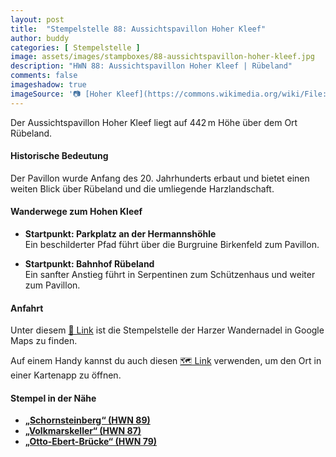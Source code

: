 ```yaml
---
layout: post
title:  "Stempelstelle 88: Aussichtspavillon Hoher Kleef"
author: buddy
categories: [ Stempelstelle ]
image: assets/images/stampboxes/88-aussichtspavillon-hoher-kleef.jpg
description: "HWN 88: Aussichtspavillon Hoher Kleef | Rübeland"
comments: false
imageshadow: true
imageSource: '📷 [Hoher Kleef](https://commons.wikimedia.org/wiki/File:Hoher_Kleef.jpg) von <a href="//commons.wikimedia.org/wiki/User:B.Thomas95" title="User:B.Thomas95">Thomas Binder</a> unter Lizenz [CC BY-SA 4.0](https://creativecommons.org/licenses/by-sa/4.0)'
---
```


Der Aussichtspavillon Hoher Kleef liegt auf 442 m Höhe über dem Ort Rübeland.

#### Historische Bedeutung

Der Pavillon wurde Anfang des 20. Jahrhunderts erbaut und bietet einen weiten Blick über Rübeland und die umliegende Harzlandschaft.

#### Wanderwege zum Hohen Kleef

- **Startpunkt: Parkplatz an der Hermannshöhle**  
  Ein beschilderter Pfad führt über die Burgruine Birkenfeld zum Pavillon.

- **Startpunkt: Bahnhof Rübeland**  
  Ein sanfter Anstieg führt in Serpentinen zum Schützenhaus und weiter zum Pavillon.

#### Anfahrt

Unter diesem [📍 Link](https://www.google.com/maps/dir/?api=1&origin=&destination=51.75370%2C%2010.84622) ist die Stempelstelle der Harzer Wandernadel in Google Maps zu finden.

<div class="android-only">
  Auf einem Handy kannst du auch diesen 
  <a href="geo:51.75370,10.84622">🗺️ Link</a> 
  verwenden, um den Ort in einer Kartenapp zu öffnen.
  <p></p>
</div>

#### Stempel in der Nähe

- [**„Schornsteinberg“ (HWN 89)**](/stempelstelle-089-schornsteinberg)
- [**„Volkmarskeller“ (HWN 87)**](/stempelstelle-087-volkmarskeller)
- [**„Otto-Ebert-Brücke“ (HWN 79)**](/stempelstelle-079-otto-ebert-bruecke-am-herzogsweg)
